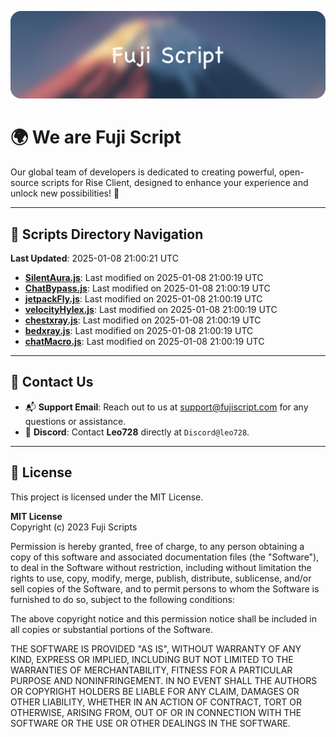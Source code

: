 ![Banner](.github/b.webp)

# 🌍 **We are Fuji Script**

Our global team of developers is dedicated to creating powerful, open-source scripts for Rise Client, designed to enhance your experience and unlock new possibilities! 🌟

---
<!-- SCRIPTS_NAVIGATION_START -->
## 📂 **Scripts Directory Navigation**

**Last Updated**: 2025-01-08 21:00:21 UTC

- **[SilentAura.js](scripts/SilentAura.js)**: Last modified on 2025-01-08 21:00:19 UTC
- **[ChatBypass.js](scripts/ChatBypass.js)**: Last modified on 2025-01-08 21:00:19 UTC
- **[jetpackFly.js](scripts/jetpackFly.js)**: Last modified on 2025-01-08 21:00:19 UTC
- **[velocityHylex.js](scripts/velocityHylex.js)**: Last modified on 2025-01-08 21:00:19 UTC
- **[chestxray.js](scripts/chestxray.js)**: Last modified on 2025-01-08 21:00:19 UTC
- **[bedxray.js](scripts/bedxray.js)**: Last modified on 2025-01-08 21:00:19 UTC
- **[chatMacro.js](scripts/chatMacro.js)**: Last modified on 2025-01-08 21:00:19 UTC

<!-- SCRIPTS_NAVIGATION_END -->

---

## 💬 **Contact Us**  
- 📬 **Support Email**: Reach out to us at [support@fujiscript.com](mailto:support@fujiscript.com) for any questions or assistance.  
- 💬 **Discord**: Contact **Leo728** directly at `Discord@leo728`.

---

## 📜 **License**

This project is licensed under the MIT License.  

**MIT License**  
Copyright (c) 2023 Fuji Scripts  

Permission is hereby granted, free of charge, to any person obtaining a copy of this software and associated documentation files (the "Software"), to deal in the Software without restriction, including without limitation the rights to use, copy, modify, merge, publish, distribute, sublicense, and/or sell copies of the Software, and to permit persons to whom the Software is furnished to do so, subject to the following conditions:  

The above copyright notice and this permission notice shall be included in all copies or substantial portions of the Software.  

THE SOFTWARE IS PROVIDED "AS IS", WITHOUT WARRANTY OF ANY KIND, EXPRESS OR IMPLIED, INCLUDING BUT NOT LIMITED TO THE WARRANTIES OF MERCHANTABILITY, FITNESS FOR A PARTICULAR PURPOSE AND NONINFRINGEMENT. IN NO EVENT SHALL THE AUTHORS OR COPYRIGHT HOLDERS BE LIABLE FOR ANY CLAIM, DAMAGES OR OTHER LIABILITY, WHETHER IN AN ACTION OF CONTRACT, TORT OR OTHERWISE, ARISING FROM, OUT OF OR IN CONNECTION WITH THE SOFTWARE OR THE USE OR OTHER DEALINGS IN THE SOFTWARE.  
